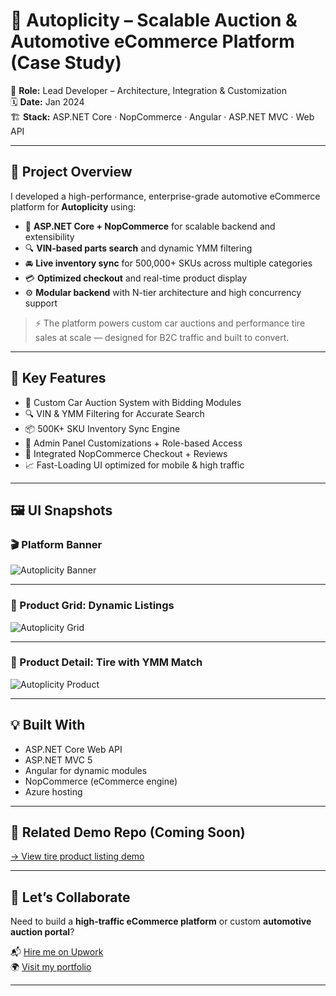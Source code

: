 # 🚗 Autoplicity – Scalable Auction & Automotive eCommerce Platform (Case Study)

🔧 **Role:** Lead Developer – Architecture, Integration & Customization  
🗓️ **Date:** Jan 2024  
🏗️ **Stack:** ASP.NET Core · NopCommerce · Angular · ASP.NET MVC · Web API  

---

## 🧩 Project Overview

I developed a high-performance, enterprise-grade automotive eCommerce platform for **Autoplicity** using:

- 🔁 **ASP.NET Core + NopCommerce** for scalable backend and extensibility
- 🔍 **VIN-based parts search** and dynamic YMM filtering
- 🚘 **Live inventory sync** for 500,000+ SKUs across multiple categories
- 💳 **Optimized checkout** and real-time product display
- ⚙️ **Modular backend** with N-tier architecture and high concurrency support

> ⚡ The platform powers custom car auctions and performance tire sales at scale — designed for B2C traffic and built to convert.

---

## 🎯 Key Features

- 🛒 Custom Car Auction System with Bidding Modules  
- 🔍 VIN & YMM Filtering for Accurate Search  
- 📦 500K+ SKU Inventory Sync Engine  
- 🔧 Admin Panel Customizations + Role-based Access  
- 💬 Integrated NopCommerce Checkout + Reviews  
- 📈 Fast-Loading UI optimized for mobile & high traffic

---

## 🖼️ UI Snapshots

### 🎬 Platform Banner

![Autoplicity Banner](screenshots/autoplicity-banner.png)

---

### 🛞 Product Grid: Dynamic Listings

![Autoplicity Grid](screenshots/autoplicity-grid.png)

---

### 🧾 Product Detail: Tire with YMM Match

![Autoplicity Product](screenshots/autoplicity-detail.png)

---

## 💡 Built With

- ASP.NET Core Web API  
- ASP.NET MVC 5  
- Angular for dynamic modules  
- NopCommerce (eCommerce engine)  
- Azure hosting

---

## 🧪 Related Demo Repo (Coming Soon)

[→ View tire product listing demo](https://github.com/asifhameed8/TireCatalog-Demo)

---

## 🤝 Let’s Collaborate

Need to build a **high-traffic eCommerce platform** or custom **automotive auction portal**?

📬 [Hire me on Upwork](https://www.upwork.com/freelancers/asifhameed)  
🌍 [Visit my portfolio](https://asifhameed.com)

---
